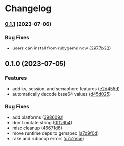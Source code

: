 # Changelog

### [0.1.1](https://www.github.com/etsy/consulkit/compare/v0.1.0...v0.1.1) (2023-07-06)


### Bug Fixes

* users can install from rubygems now ([3977b32](https://www.github.com/etsy/consulkit/commit/3977b32e744f8452d553b9d5496ec2cee977f5f8))

## 0.1.0 (2023-07-05)


### Features

* add kv, session, and semaphore features ([e2d455d](https://www.github.com/etsy/consulkit/commit/e2d455df919951c01783e58315d556d427278523))
* automatically decode base64 values ([d45d025](https://www.github.com/etsy/consulkit/commit/d45d025bba8395681f79cbaa24fa45e07d7a1bc5))


### Bug Fixes

* add platforms ([398609a](https://www.github.com/etsy/consulkit/commit/398609ae4b0092db29ccfeae63736e5f2b28c402))
* don't mutate string ([0ff26b4](https://www.github.com/etsy/consulkit/commit/0ff26b47b173e646bf64d34006bc5ec91be7132d))
* misc cleanup ([46671d6](https://www.github.com/etsy/consulkit/commit/46671d601344d2612c4ab91dd6df3cc31e517eb6))
* move runtime deps to gemspec ([a7d9f0d](https://www.github.com/etsy/consulkit/commit/a7d9f0d1c32b23f97619229fcef2eb6de10edb2c))
* rake and rubocop errors ([c7c2e5e](https://www.github.com/etsy/consulkit/commit/c7c2e5ece91c3749f3aff0b9ec6ba9b241b5caf8))
